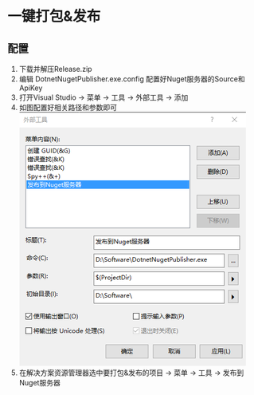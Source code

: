 # 一键打包&发布
## 配置

1. 下载并解压Release.zip
2. 编辑 DotnetNugetPublisher.exe.config 配置好Nuget服务器的Source和ApiKey
3. 打开Visual Studio -> 菜单 -> 工具 -> 外部工具 -> 添加
4. 如图配置好相关路径和参数即可
![Screenshot](https://github.com/csc414/DotnetNugetPublisher/blob/master/config.png)
5. 在解决方案资源管理器选中要打包&发布的项目 -> 菜单 -> 工具 -> 发布到Nuget服务器
